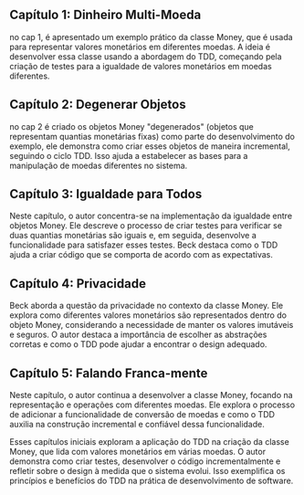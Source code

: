 <h2>Capítulo 1: Dinheiro Multi-Moeda  </h2>
<p> no cap 1, é apresentado um exemplo prático da classe Money, que é usada para representar valores monetários em diferentes moedas. A ideia é desenvolver essa classe usando a abordagem do TDD, começando pela criação de testes para a igualdade de valores monetários em moedas diferentes.</p>

<h2>Capítulo 2: Degenerar Objetos </h2>
<p> no cap 2 é criado os objetos Money "degenerados" (objetos que representam quantias monetárias fixas) como parte do desenvolvimento do exemplo, ele demonstra como criar esses objetos de maneira incremental, seguindo o ciclo TDD. Isso ajuda a estabelecer as bases para a manipulação de moedas diferentes no sistema.</p>

<h2>Capítulo 3: Igualdade para Todos</h2>
<p>Neste capítulo, o autor concentra-se na implementação da igualdade entre objetos Money. Ele descreve o processo de criar testes para verificar se duas quantias monetárias são iguais e, em seguida, desenvolve a funcionalidade para satisfazer esses testes. Beck destaca como o TDD ajuda a criar código que se comporta de acordo com as expectativas.</p>

<h2>Capítulo 4: Privacidade </h2>
<p>Beck aborda a questão da privacidade no contexto da classe Money. Ele explora como diferentes valores monetários são representados dentro do objeto Money, considerando a necessidade de manter os valores imutáveis e seguros. O autor destaca a importância de escolher as abstrações corretas e como o TDD pode ajudar a encontrar o design adequado.</p>

<h2>Capítulo 5: Falando Franca-mente </h2>
<p>Neste capítulo, o autor continua a desenvolver a classe Money, focando na representação e operações com diferentes moedas. Ele explora o processo de adicionar a funcionalidade de conversão de moedas e como o TDD auxilia na construção incremental e confiável dessa funcionalidade.</p>

<p>Esses capítulos iniciais exploram a aplicação do TDD na criação da classe Money, que lida com valores monetários em várias moedas. O autor demonstra como criar testes, desenvolver o código incrementalmente e refletir sobre o design à medida que o sistema evolui. Isso exemplifica os princípios e benefícios do TDD na prática de desenvolvimento de software.</p>